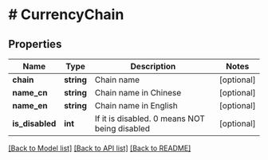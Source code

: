 # # CurrencyChain

## Properties

Name | Type | Description | Notes
------------ | ------------- | ------------- | -------------
**chain** | **string** | Chain name | [optional] 
**name_cn** | **string** | Chain name in Chinese | [optional] 
**name_en** | **string** | Chain name in English | [optional] 
**is_disabled** | **int** | If it is disabled. 0 means NOT being disabled | [optional] 

[[Back to Model list]](../../README.md#documentation-for-models) [[Back to API list]](../../README.md#documentation-for-api-endpoints) [[Back to README]](../../README.md)
